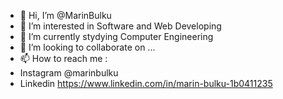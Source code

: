 - 👋 Hi, I’m @MarinBulku
- 👀 I’m interested in Software and Web Developing
- 🌱 I’m currently stydying Computer Engineering
- 💞️ I’m looking to collaborate on ...
- 📫 How to reach me :
- Instagram @marinbulku
- Linkedin https://www.linkedin.com/in/marin-bulku-1b0411235
